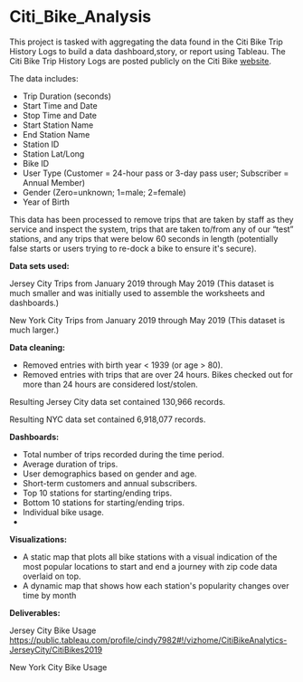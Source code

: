 # Citi_Bike_Analysis

This project is tasked with aggregating the data found in the Citi Bike Trip History Logs to build a data dashboard,story, or report using Tableau. The Citi Bike Trip History Logs are posted publicly on the Citi Bike <a href="https://www.citibikenyc.com/system-data">website</a>.

The data includes:

<ul>
  <li>Trip Duration (seconds)</li>
  <li>Start Time and Date</li>
  <li>Stop Time and Date</li>
  <li>Start Station Name</li>
  <li>End Station Name</li>
  <li>Station ID</li>
  <li>Station Lat/Long</li>
  <li>Bike ID</li>
  <li>User Type (Customer = 24-hour pass or 3-day pass user; Subscriber = Annual Member)</li>
  <li>Gender (Zero=unknown; 1=male; 2=female)</li>
  <li>Year of Birth</li>
</ul>

This data has been processed to remove trips that are taken by staff as they service and inspect the system, trips that are taken to/from any of our “test” stations, and any trips that were below 60 seconds in length (potentially false starts or users trying to re-dock a bike to ensure it's secure).

<b>Data sets used:</b>

Jersey City Trips from January 2019 through May 2019 (This dataset is much smaller and was initially used to assemble the worksheets and dashboards.)

New York City Trips from January 2019 through May 2019 (This dataset is much larger.)

<b>Data cleaning:</b>

<ul>
<li>Removed entries with birth year < 1939 (or age > 80).</li>
<li>Removed entries with trips that are over 24 hours. Bikes checked out for more than 24 hours are considered lost/stolen.
</ul>

Resulting Jersey City data set contained 130,966 records.

Resulting NYC data set contained 6,918,077 records.

<b>Dashboards:</b>

<ul>
<li>Total number of trips recorded during the time period.</li>
<li>Average duration of trips.</li>
<li>User demographics based on gender and age.</li>
<li>Short-term customers and annual subscribers.</li>
<li>Top 10 stations for starting/ending trips.</li>
<li>Bottom 10 stations for starting/ending trips.</li>
<li>Individual bike usage. </li>
<li>
</ul>

<b>Visualizations:</b>

<ul>
<li>A static map that plots all bike stations with a visual indication of the most popular locations to start and end a journey with zip code data overlaid on top.</li>
<li>A dynamic map that shows how each station's popularity changes over time by month</li>
</ul>

<b>Deliverables:</b>

Jersey City Bike Usage
https://public.tableau.com/profile/cindy7982#!/vizhome/CitiBikeAnalytics-JerseyCity/CitiBikes2019

New York City Bike Usage